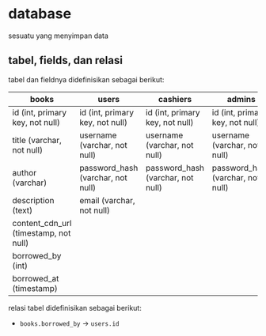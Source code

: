 # database

sesuatu yang menyimpan data


## tabel, fields, dan relasi

tabel dan fieldnya didefinisikan sebagai berikut:

|books|users|cashiers|admins|
|-|-|-|-|
|id (int, primary key, not null)|id (int, primary key, not null)|id (int, primary key, not null)|id (int, primary key, not null)|
|title (varchar, not null)|username (varchar, not null)|username (varchar, not null)|username (varchar, not null)|
|author (varchar)|password_hash (varchar, not null)|password_hash (varchar, not null)|password_hash (varchar, not null)|
|description (text)|email (varchar, not null)|
|content_cdn_url (timestamp, not null)|
|borrowed_by (int)|
|borrowed_at (timestamp)|


relasi tabel didefinisikan sebagai berikut:

- `books.borrowed_by` -> `users.id`
